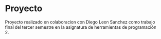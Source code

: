 # Proyecto

Proyecto realizado en colaboracion con Diego Leon Sanchez como trabajo final del tercer semestre en la asignatura de herramientas de programación 2.
